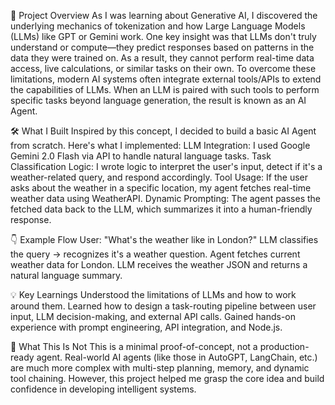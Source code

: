 📘 Project Overview
As I was learning about Generative AI, I discovered the underlying mechanics of tokenization and how Large Language Models (LLMs) like GPT or Gemini work. One key insight was that LLMs don't truly understand or compute—they predict responses based on patterns in the data they were trained on. As a result, they cannot perform real-time data access, live calculations, or similar tasks on their own.
To overcome these limitations, modern AI systems often integrate external tools/APIs to extend the capabilities of LLMs. When an LLM is paired with such tools to perform specific tasks beyond language generation, the result is known as an AI Agent.


🛠️ What I Built
Inspired by this concept, I decided to build a basic AI Agent from scratch. Here's what I implemented:
LLM Integration: I used Google Gemini 2.0 Flash via API to handle natural language tasks.
Task Classification Logic: I wrote logic to interpret the user's input, detect if it's a weather-related query, and respond accordingly.
Tool Usage: If the user asks about the weather in a specific location, my agent fetches real-time weather data using WeatherAPI.
Dynamic Prompting: The agent passes the fetched data back to the LLM, which summarizes it into a human-friendly response.


👇 Example Flow
User: "What's the weather like in London?"
LLM classifies the query → recognizes it's a weather question.
Agent fetches current weather data for London.
LLM receives the weather JSON and returns a natural language summary.


💡 Key Learnings
Understood the limitations of LLMs and how to work around them.
Learned how to design a task-routing pipeline between user input, LLM decision-making, and external API calls.
Gained hands-on experience with prompt engineering, API integration, and Node.js.


🚫 What This Is Not
This is a minimal proof-of-concept, not a production-ready agent. Real-world AI agents (like those in AutoGPT, LangChain, etc.) are much more complex with multi-step planning, memory, and dynamic tool chaining. However, this project helped me grasp the core idea and build confidence in developing intelligent systems.